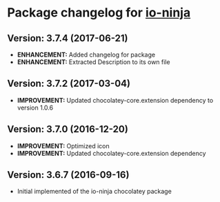 # Package changelog for [io-ninja](https://chocolatey.org/packages/io-ninja)

## Version: 3.7.4 (2017-06-21)
- **ENHANCEMENT:** Added changelog for package
- **ENHANCEMENT:** Extracted Description to its own file

## Version: 3.7.2 (2017-03-04)
- **IMPROVEMENT:** Updated chocolatey-core.extension dependency to version 1.0.6

## Version: 3.7.0 (2016-12-20)
- **IMPROVEMENT:** Optimized icon
- **IMPROVEMENT:** Updated chocolatey-core.extension dependency

## Version: 3.6.7 (2016-09-16)
- Initial implemented of the io-ninja chocolatey package

